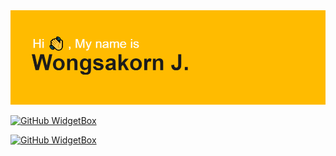 <img src="header.png">

[![GitHub WidgetBox](https://github-widgetbox.vercel.app/api/profile?username=WongsakornJ&data=followers,repositories,stars,commits&theme=darkmode)](https://github.com/Jurredr/github-widgetbox)

[![GitHub WidgetBox](https://github-widgetbox.vercel.app/api/skills?languages=html,css,js&frameworks=bootstrap&libraries=&tools=git&software=windows,vscode&includeNames=true&theme=darkmode)](https://github.com/Jurredr/github-widgetbox)
